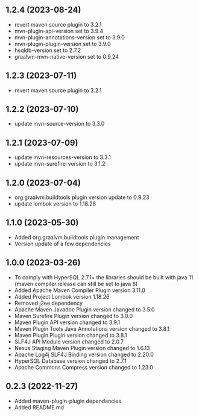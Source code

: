 1.2.4 (2023-08-24)
------------------
+ revert maven source plugin to 3.2.1
+ mvn-plugin-api-version set to 3.9.4
+ mvn-plugin-annotations-version set to 3.9.0
+ mvn-plugin-plugin-version set to 3.9.0
+ hsqldb-version set to 2.7.2
+ graalvm-mvn-native-version set to 0.9.24

1.2.3 (2023-07-11)
------------------
+ revert maven source plugin to 3.2.1

1.2.2 (2023-07-10)
------------------
+ update mvn-source-version to 3.3.0

1.2.1 (2023-07-09)
------------------
+ update mvn-resources-version to 3.3.1
+ update mvn-surefire-version to 3.1.2

1.2.0 (2023-07-04)
------------------
+ org.graalvm.buildtools plugin version update to 0.9.23
+ update lombok version to 1.18.28

1.1.0 (2023-05-30)
------------------
+ Added org.graalvm.buildtools plugin management
+ Version update of a few dependencies

1.0.0 (2023-03-26)
-----------------
+ To comply with HyperSQL 2.7.1+ the libraries should be built with java 11 (maven.compiler.release can still be set to java 8)
+ Added Apache Maven Compiler Plugin version 3.11.0
+ Added Project Lombok version 1.18.26
+ Removed j2ee dependency
+ Apache Maven Javadoc Plugin version changed to 3.5.0
+ Maven Surefire Plugin version changed to 3.0.0
+ Maven Plugin API version changed to 3.9.1
+ Maven Plugin Tools Java Annotations version changed to 3.8.1
+ Maven Plugin Plugin version changed to 3.8.1
+ SLF4J API Module version changed to 2.0.7
+ Nexus Staging Maven Plugin version changed to 1.6.13
+ Apache Log4j SLF4J Binding version changed to 2.20.0
+ HyperSQL Database version changed to 2.7.1
+ Apache Commons Compress version changed to 1.23.0

0.2.3 (2022-11-27)
------------------
+ Added maven-plugin-plugin dependancies
+ Added README.md